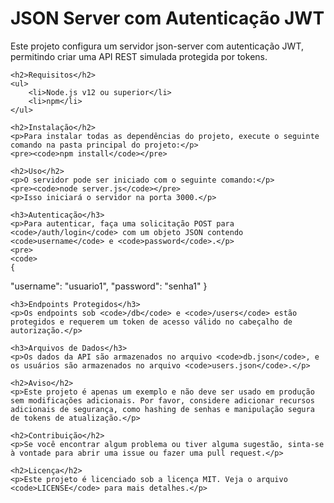 <!DOCTYPE html>
<html lang="en">

<head>
    <meta charset="UTF-8">
    <meta name="viewport" content="width=device-width, initial-scale=1.0">
    <title>JSON Server com Autenticação JWT</title>
</head>

<body>
    <h1>JSON Server com Autenticação JWT</h1>
    <p>Este projeto configura um servidor json-server com autenticação JWT, permitindo criar uma API REST simulada protegida por tokens.</p>

    <h2>Requisitos</h2>
    <ul>
        <li>Node.js v12 ou superior</li>
        <li>npm</li>
    </ul>

    <h2>Instalação</h2>
    <p>Para instalar todas as dependências do projeto, execute o seguinte comando na pasta principal do projeto:</p>
    <pre><code>npm install</code></pre>

    <h2>Uso</h2>
    <p>O servidor pode ser iniciado com o seguinte comando:</p>
    <pre><code>node server.js</code></pre>
    <p>Isso iniciará o servidor na porta 3000.</p>

    <h3>Autenticação</h3>
    <p>Para autenticar, faça uma solicitação POST para <code>/auth/login</code> com um objeto JSON contendo <code>username</code> e <code>password</code>.</p>
    <pre>
    <code>
    {

"username": "usuario1",
"password": "senha1"
}
</code>

</pre>

    <h3>Endpoints Protegidos</h3>
    <p>Os endpoints sob <code>/db</code> e <code>/users</code> estão protegidos e requerem um token de acesso válido no cabeçalho de autorização.</p>

    <h3>Arquivos de Dados</h3>
    <p>Os dados da API são armazenados no arquivo <code>db.json</code>, e os usuários são armazenados no arquivo <code>users.json</code>.</p>

    <h2>Aviso</h2>
    <p>Este projeto é apenas um exemplo e não deve ser usado em produção sem modificações adicionais. Por favor, considere adicionar recursos adicionais de segurança, como hashing de senhas e manipulação segura de tokens de atualização.</p>

    <h2>Contribuição</h2>
    <p>Se você encontrar algum problema ou tiver alguma sugestão, sinta-se à vontade para abrir uma issue ou fazer uma pull request.</p>

    <h2>Licença</h2>
    <p>Este projeto é licenciado sob a licença MIT. Veja o arquivo <code>LICENSE</code> para mais detalhes.</p>

</body>

</html>
